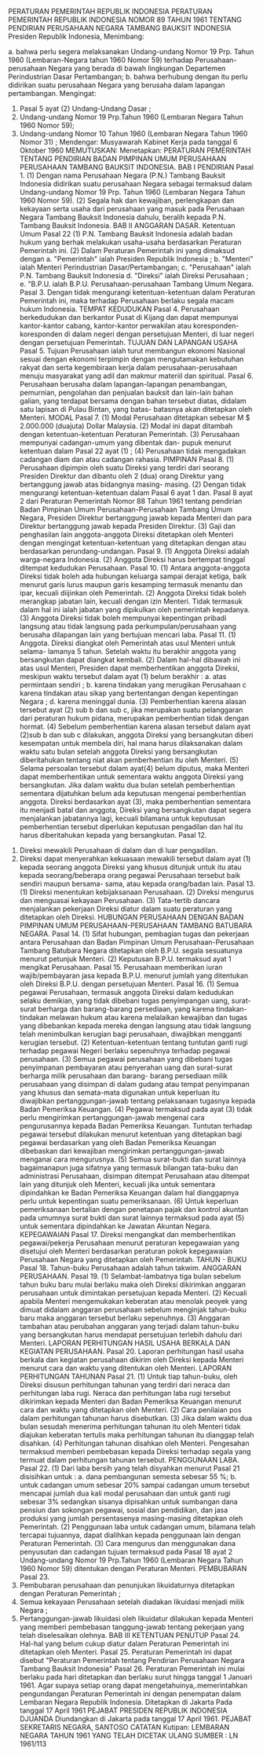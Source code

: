  PERATURAN PEMERINTAH REPUBLIK INDONESIA PERATURAN PEMERINTAH REPUBLIK INDONESIA NOMOR 89 TAHUN 1961 TENTANG PENDIRIAN PERUSAHAAN NEGARA TAMBANG BAUKSIT INDONESIA Presiden Republik Indonesia,
Menimbang:

a. bahwa perlu segera melaksanakan Undang-undang Nomor 19 Prp. Tahun 1960 (Lembaran-Negara tahun 1960 Nomor 59) terhadap Perusahaan-perusahaan Negara yang berada di bawah lingkungan Departemen Perindustrian Dasar Pertambangan;
b. bahwa berhubung dengan itu perlu didirikan suatu perusahaan Negara yang berusaha dalam lapangan pertambangan.
Mengingat:

1. Pasal 5 ayat (2) Undang-Undang Dasar ;
2. Undang-undang Nomor 19 Prp.Tahun 1960 (Lembaran Negara Tahun 1960 Nomor 59);
3. Undang-undang Nomor 10 Tahun 1960 (Lembaran Negara Tahun 1960 Nomor 31) ; Mendengar: Musyawarah Kabinet Kerja pada tanggal 6 Oktober 1960
MEMUTUSKAN:
 Menetapkan: PERATURAN PEMERINTAH TENTANG PENDIRIAN BADAN PIMPINAN UMUM PERUSAHAAN PERUSAHAAN TAMBANG BAUKSIT INDONESIA.
BAB I PENDIRIAN Pasal 1.
(1) Dengan nama Perusahaan Negara (P.N.) Tambang Bauksit Indonesia didirikan suatu perusahaan Negara sebagai termaksud dalam Undang-undang Nomor 19 Prp. Tahun 1960 (Lembaran Negara Tahun 1960 Nomor 59).
(2) Segala hak dan kewajiban, perlengkapan dan kekayaan serta usaha dari perusahaan yang masuk pada Perusahaan Negara Tambang Bauksit Indonesia dahulu, beralih kepada P.N. Tambang Bauksit Indonesia.
BAB II ANGGARAN DASAR. Ketentuan Umum
Pasal 22
(1) P.N. Tambang Bauksit Indonesia adalah badan hukum yang berhak melakukan usaha-usaha berdasarkan Peraturan Pemerintah ini.
(2) Dalam Peraturan Pemerintah ini yang dimaksud dengan a. "Pemerintah" ialah Presiden Republik Indonesia ;
b. "Menteri" ialah Menteri Perindustrian Dasar/Pertambangan;
c. "Perusahaan" ialah P.N. Tambang Bauksit Indonesia d. "Direksi" ialah Direksi Perusahaan ;
e. "B.P.U. ialah B.P.U. Perusahaan-perusahaan Tambang Umum Negara. Pasal 3. Dengan tidak mengurangi ketentuan-ketentuan dalam Peraturan Pemerintah ini, maka terhadap Perusahaan berlaku segala macam hukum Indonesia. TEMPAT KEDUDUKAN Pasal 4. Perusahaan berkedudukan dan berkantor Pusat di Kijang dan dapat mempunyai kantor-kantor cabang, kantor-kantor perwakilan atau koresponden-koresponden di dalam negeri dengan persetujuan Menteri, di luar negeri dengan persetujuan Pemerintah. TUJUAN DAN LAPANGAN USAHA Pasal 5. Tujuan Perusahaan ialah turut membangun ekonomi Nasional sesuai dengan ekonomi terpimpin dengan mengutamakan kebutuhan rakyat dan serta kegembiraan kerja dalam perusahaan-perusahaan menuju masyarakat yang adil dan makmur materiil dan spiritual. Pasal 6. Perusahaan berusaha dalam lapangan-lapangan penambangan, pemurnian, pengolahan dan penjualan bauksit dan lain-lain bahan galian, yang terdapat bersama dengan bahan tersebut diatas, didalam satu lapisan di Pulau Bintan, yang batas- batasnya akan ditetapkan oleh Menteri. MODAL Pasal 7.
(1) Modal Perusahaan ditetapkan sebesar M $ 2.000.000 (duajuta) Dollar Malaysia.
(2) Modal ini dapat ditambah dengan ketentuan-ketentuan Peraturan Pemerintah.
(3) Perusahaan mempunyai cadangan-umum yang dibentak dan- pupuk menurut ketentuan dalam Pasal 22 ayat (1) ;
(4) Perusahaan tidak mengadakan cadangan diam dan atau cadangan rahasia. PIMPINAN Pasal 8.
(1) Perusahaan dipimpin oleh suatu Direksi yang terdiri dari seorang Presiden Direktur dan dibantu oleh 2 (dua) orang Direktur yang bertanggung jawab atas bidangnya masing- masing.
(2) Dengan tidak mengurangi ketentuan-ketentuan dalam Pasal 6 ayat 1 dan. Pasal 8 ayat 2 dari Peraturan Pemerintah Nomor 88 Tahun 1961 tentang pendirian Badan Pimpinan Umum Perusahaan-Perusahaan Tambang Umum Negara, Presiden Direktur bertanggung jawab kepada Menteri dan para Direktur bertanggung jawab kepada Presiden Direktur.
(3) Gaji dan penghasilan lain anggota-anggota Direksi ditetapkan oleh Menteri dengan mengingat ketentuan-ketentuan yang ditetapkan dengan atau berdasarkan perundang-undangan. Pasal 9.
(1) Anggota Direksi adalah warga-negara Indonesia.
(2) Anggota Direksi harus bertempat tinggal ditempat kedudukan Perusahaan. Pasal 10.
(1) Antara anggota-anggota Direksi tidak boleh ada hubungan keluarga sampai derajat ketiga, baik menurut garis lurus maupun garis kesamping termasuk menantu dan ipar, kecuali diijinkan oleh Pemerintah.
(2) Anggota Direksi tidak boleh merangkap jabatan lain, kecuali dengan izin Menteri. Tidak termasuk dalam hal ini ialah jabatan yang dipikulkan oleh pemerintah kepadanya.
(3) Anggota Direksi tidak boleh mempunyai kepentingan pribadi langsung atau tidak langsung pada perkumpulan/perusahaan yang berusaha dilapangan lain yang bertujuan mencari laba. Pasal 11.
(1) Anggota. Direksi diangkat oleh Pemerintah atas usul Menteri untuk selama- lamanya 5 tahun. Setelah waktu itu berakhir anggota yang bersangkutan dapat diangkat kembali.
(2) Dalam hal-hal dibawah ini atas usul Menteri, Presiden dapat memberhentikan anggota Direksi, meskipun waktu tersebut dalam ayat (1) belum berakhir :
a. atas permintaan sendiri ;
b. karena tindakan yang merugikan Perusahaan c karena tindakan atau sikap yang bertentangan dengan kepentingan Negara ;
d. karena meninggal dunia.
(3) Pemberhentian karena alasan tersebut ayat (2) sub b dan sub c, jika merupakan suatu pelanggaran dari peraturan hukum pidana, merupakan pemberhentian tidak dengan hormat.
(4) Sebelum pemberhentian karena alasan tersebut dalam ayat (2)sub b dan sub c dilakukan, anggota Direksi yang bersangkutan diberi kesempatan untuk membela diri, hal mana harus dilaksanakan dalam waktu satu bulan setelah anggota Direksi yang bersangkutan diberitahukan tentang niat akan pemberhentian itu oleh Menteri.
(5) Selama persoalan tersebut dalam ayat(4) belum diputus, maka Menteri dapat memberhentikan untuk sementara waktu anggota Direksi yang bersangkutan. Jika dalam waktu dua bulan setelah pemberhentian sementara dijatuhkan belum ada keputusan mengenai pemberhentian anggota. Direksi berdasarkan ayat (3), maka pemberhentian sementara itu menjadi batal dan anggota, Direksi yang bersangkutan dapat segera menjalankan jabatannya lagi, kecuali bilamana untuk keputusan pemberhentian tersebut diperlukan keputusan pengadilan dan hal itu harus diberitahukan kepada yang bersangkutan. Pasal 12.
1) Direksi mewakili Perusahaan di dalam dan di luar pengadilan.
2) Direksi dapat menyerahkan kekuasaan mewakili tersebut dalam ayat (1) kepada seorang anggota Direksi yang khusus ditunjuk untuk itu atau kepada seorang/beberapa orang pegawai Perusahaan tersebut baik sendiri maupun bersama- sama, atau kepada orang/badan lain. Pasal 13.
(1) Direksi menentukan kebijaksanaan Perusahaan.
(2) Direksi mengurus dan menguasai kekayaan Perusahaan.
(3) Tata-tertib dancara menjalankan pekerjaan Direksi diatur dalam suatu peraturan yang ditetapkan oleh Direksi. HUBUNGAN PERUSAHAAN DENGAN BADAN PIMPINAN UMUM PERUSAHAAN-PERUSAHAAN TAMBANG BATUBARA NEGARA. Pasal 14.
(1) Sifat hubungan, pembagian tugas dan pekerjaan antara Perusahaan dan Badan Pimpinan Umum Perusahaan-Perusahaan Tambang Batubara Negara ditetapkan oleh B.P.U. segala sesuatunya menurut petunjuk Menteri.
(2) Keputusan B.P.U. termaksud ayat 1 mengikat Perusahaan. Pasal 15. Perusahaan memberikan iuran wajib/pembayaran jasa kepada B.P.U. menurut jumlah yang ditentukan oleh Direksi B.P.U. dengan persetujuan Menteri. Pasal 16.
(1) Semua pegawai Perusahaan, termasuk anggota Direksi dalam kedudukan selaku demikian, yang tidak dibebani tugas penyimpangan uang, surat-surat berharga dan barang-barang persediaan, yang karena tindakan-tindakan melawan hukum atau karena melalaikan kewajiban dan tugas yang dibebankan kepada mereka dengan langsung atau tidak langsung telah menimbulkan kerugian bagi perusahaan, diwajibkan mengganti kerugian tersebut.
(2) Ketentuan-ketentuan tentang tuntutan ganti rugi terhadap pegawai Negeri berlaku sepenuhnya terhadap pegawai perusahaan.
(3) Semua pegawai perusahaan yang dibebani tugas penyimpanan pembayaran atau penyerahan uang dan surat-surat berharga milik perusahaan dan barang- barang persediaan milik perusahaan yang disimpan di dalam gudang atau tempat penyimpanan yang khusus dan semata-mata digunakan untuk keperluan itu diwajibkan pertanggungan-jawab tentang pelaksanaan tugasnya kepada Badan Pemeriksa Keuangan.
(4) Pegawai termaksud pada ayat (3) tidak perlu mengirimkan pertanggungan-jawab mengenai cara pengurusannya kepada Badan Pemeriksa Keuangan. Tuntutan terhadap pegawai tersebut dilakukan menurut ketentuan yang ditetapkan bagi pegawai berdasarkan yang oleh Badan Pemeriksa Keuangan dibebaskan dari kewajiban mengirimkan pertanggungan-jawab menganai cara mengurusnya.
(5) Semua surat-bukti dan surat lainnya bagaimanapun juga sifatnya yang termasuk bilangan tata-buku dan administrasi Perusahaan, disimpan ditempat Perusahaan atau ditempat lain yang ditunjuk oleh Menteri, kecuali jika untuk sementara dipindahkan ke Badan Pemeriksa Keuangan dalam hal dianggapnya perlu untuk kepentingan suatu pemeriksanaan.
(6) Untuk keperluan pemeriksanaan bertalian dengan penetapan pajak dan kontrol akuntan pada umumnya surat bukti dan surat lainnya termaksud pada ayat (5) untuk sementara dipindahkan ke Jawatan Akuntan Negara. KEPEGAWAIAN Pasal 17. Direksi mengangkat dan memberhentikan pegawai/pekerja Perusahaan menurut peraturan kepegawaian yang disetujui oleh Menteri berdasarkan peraturan pokok kepegawaian Perusahaan Negara yang ditetapkan oleh Pemerintah. TAHUN - BUKU Pasal 18. Tahun-buku Perusahaan adalah tahun takwim. ANGGARAN PERUSAHAAN. Pasal 19.
(1) Selambat-lambatnya tiga bulan sebelum tahun buku baru mulai berlaku maka oleh Direksi dikirimkan anggaran perusahaan untuk dimintakan persetujuan kepada Menteri.
(2) Kecuali apabila Menteri mengemukakan keberatan atau menolak peoyek yang dimuat didalam anggaran perusahaan sebelum menginjak tahun-buku baru maka anggaran tersebut berlaku sepenuhnya.
(3) Anggaran tambahan atau perubahan anggaran yang terjadi dalam tahun-buku yang bersangkutan harus mendapat persetujuan terlebih dahulu dari Menteri. LAPORAN PERHITUNGAN HASIL USAHA BERKALA DAN KEGIATAN PERUSAHAAN. Pasal 20. Laporan perhitungan hasil usaha berkala dan kegiatan perusahaan dikirim oleh Direksi kepada Menteri menurut cara dan waktu yang ditentukan oleh Menteri. LAPORAN PERHITUNGAN TAHUNAN Pasal 21.
(1) Untuk tiap tahun-buku, oleh Direksi disusun perhitungan tahunan yang terdiri dari neraca dan perhitungan laba rugi. Neraca dan perhitungan laba rugi tersebut dikirimkan kepada Menteri dan Badan Pemeriksa Keuangan menurut cara dan waktu yang ditetapkan oleh Menteri.
(2) Cara penilaian pos dalam perhitungan tahunan harus disebutkan.
(3) Jika dalam waktu dua bulan sesudah menerima perhitungan tahunan itu oleh Menteri tidak diajukan keberatan tertulis maka perhitungan tahunan itu dianggap telah disahkan.
(4) Perhitungan tahunan disahkan oleh Menteri. Pengesahan termaksud memberi pembebasan kepada Direksi terhadap segala yang termuat dalam perhitungan tahunan tersebut. PENGGUNAAN LABA. Pasal 22.
(1) Dari laba bersih yang telah disyahkan menurut Pasal 21 disisihkan untuk :
a. dana pembangunan semesta sebesar 55 %;
b. untuk cadangan umum sebesar 20% sampai cadangan umum tersebut mencapai jumlah dua kali modal perusahaan dan untuk ganti rugi sebesar 3% sedangkan sisanya dipisahkan untuk sumbangan dana pensiun dan sokongan pegawai, sosial dan pendidikan, dan jasa produksi yang jumlah persentasenya masing-masing ditetapkan oleh Pemerintah.
(2) Penggunaan laba untuk cadangan umum, bilamana telah tercapai tujuannya, dapat dialihkan kepada penggunaan lain dengan Peraturan Pemerintah.
(3) Cara mengurus dan menggunakan dana penyusutan dan cadangan tujuan termaksud pada Pasal 18 ayat 2 Undang-undang Nomor 19 Prp.Tahun 1960 (Lembaran Negara Tahun 1960 Nomor 59) ditentukan dengan Peraturan Menteri. PEMBUBARAN Pasal 23.
1) Pembubaran perusahaan dan penunjukan likuidaturnya ditetapkan dengan Peraturan Pemerintah ;
2) Semua kekayaan Perusahaan setelah diadakan likuidasi menjadi milik Negara ;
3) Pertanggungan-jawab likuidasi oleh likuidatur dilakukan kepada Menteri yang memberi pembebasan tanggung-jawab tentang pekerjaan yang telah diselesaikan olehnya.
BAB III KETENTUAN PENUTUP Pasal 24. Hal-hal yang belum cukup diatur dalam Peraturan Pemerintah ini ditetapkan oleh Menteri. Pasal 25. Peraturan Pemerintah ini dapat disebut "Peraturan Pemerintah tentang Pendirian Perusahaan Negara Tambang Bauksit Indonesia" Pasal 26. Peraturan Pemerintah ini mulai berlaku pada hari ditetapkan dan berlaku surut hingga tanggal 1 Januari 1961. Agar supaya setiap orang dapat mengetahuinya,.memerintahkan pengundangan Peraturan Pemerintah ini dengan penempatan dalam Lembaran Negara Republik Indonesia. Ditetapkan di Jakarta Pada tanggal 17 April 1961 PEJABAT PRESIDEN REPUBLIK INDONESIA DJUANDA Diundangkan di Jakarta pada tanggal 17 April 1961. PEJABAT SEKRETARIS NEGARA, SANTOSO CATATAN Kutipan: LEMBARAN NEGARA TAHUN 1961 YANG TELAH DICETAK ULANG SUMBER : LN 1961/113